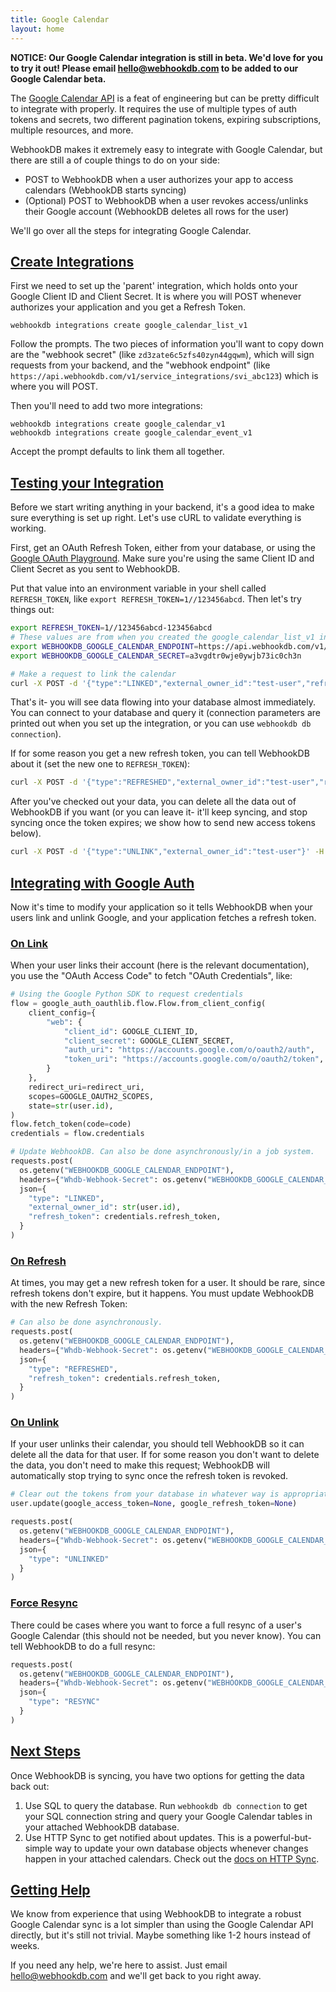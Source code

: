 ```yaml
---
title: Google Calendar
layout: home
---
```


**NOTICE: Our Google Calendar integration is still in beta.
We'd love for you to try it out!
Please email <a href="mailto:hello@webhookdb.com">hello@webhookdb.com</a>
to be added to our Google Calendar beta.**

The [Google Calendar API](https://developers.google.com/calendar/api/guides/overview)
is a feat of engineering but can be pretty difficult to integrate with properly.
It requires the use of multiple types of auth tokens and secrets,
two different pagination tokens, expiring subscriptions, multiple resources, and more.

WebhookDB makes it extremely easy to integrate with Google Calendar,
but there are still a of couple things to do on your side:

- POST to WebhookDB when a user authorizes your app to access calendars (WebhookDB starts syncing)
- (Optional) POST to WebhookDB when a user revokes access/unlinks their Google account
  (WebhookDB deletes all rows for the user)

We'll go over all the steps for integrating Google Calendar.

<a id="create-integrations"></a>

## [Create Integrations](#create-integrations)

First we need to set up the 'parent' integration,
which holds onto your Google Client ID and Client Secret.
It is where you will POST whenever authorizes your application
and you get a Refresh Token.

    webhookdb integrations create google_calendar_list_v1

Follow the prompts. The two pieces of information you'll want to copy down
are the "webhook secret" (like `zd3zate6c5zfs40zyn44gqwm`), which will sign requests from your backend,
and the "webhook endpoint" (like `https://api.webhookdb.com/v1/service_integrations/svi_abc123`)
which is where you will POST.

Then you'll need to add two more integrations:

    webhookdb integrations create google_calendar_v1
    webhookdb integrations create google_calendar_event_v1

Accept the prompt defaults to link them all together.

<a id="testing"></a>

## [Testing your Integration](#testing)

Before we start writing anything in your backend, it's a good idea to make sure everything is set up right.
Let's use cURL to validate everything is working.

First, get an OAuth Refresh Token, either from your database,
or using the [Google OAuth Playground](https://developers.google.com/oauthplayground/).
Make sure you're using the same Client ID and Client Secret as you sent to WebhookDB.

Put that value into an environment variable in your shell called `REFRESH_TOKEN`,
like `export REFRESH_TOKEN=1//123456abcd`.
Then let's try things out:

```bash
export REFRESH_TOKEN=1//123456abcd-123456abcd
# These values are from when you created the google_calendar_list_v1 integration, as above
export WEBHOOKDB_GOOGLE_CALENDAR_ENDPOINT=https://api.webhookdb.com/v1/service_integrations/svi_alaxblg5llvxb2morb9hw4xs2
export WEBHOOKDB_GOOGLE_CALENDAR_SECRET=a3vgdtr0wje0ywjb73ic0ch3n

# Make a request to link the calendar
curl -X POST -d '{"type":"LINKED","external_owner_id":"test-user","refresh_token":"'"${REFRESH_TOKEN}"'"}' -H "Whdb-Webhook-Secret: ${WEBHOOKDB_GOOGLE_CALENDAR_SECRET}" -H "Content-Type: application/json" "${WEBHOOKDB_GOOGLE_CALENDAR_ENDPOINT}"
```

That's it- you will see data flowing into your database almost immediately.
You can connect to your database and query it (connection parameters are printed out
when you set up the integration, or you can use `webhookdb db connection`).

If for some reason you get a new refresh token, you can tell WebhookDB about it
(set the new one to `REFRESH_TOKEN`):

```bash
curl -X POST -d '{"type":"REFRESHED","external_owner_id":"test-user","refresh_token":"'"${REFRESH_TOKEN}"'"}' -H "Whdb-Webhook-Secret: ${WEBHOOKDB_GOOGLE_CALENDAR_SECRET}" -H "Content-Type: application/json" "${WEBHOOKDB_GOOGLE_CALENDAR_ENDPOINT}"
```

After you've checked out your data, you can delete all the data out of WebhookDB
if you want (or you can leave it- it'll keep syncing, and stop syncing once the token expires;
we show how to send new access tokens below).

```bash
curl -X POST -d '{"type":"UNLINK","external_owner_id":"test-user"}' -H "Whdb-Webhook-Secret: ${WEBHOOKDB_GOOGLE_CALENDAR_SECRET}" -H "Content-Type: application/json" "${WEBHOOKDB_GOOGLE_CALENDAR_ENDPOINT}"
```

<a id="google-auth"></a>

## [Integrating with Google Auth](#google-auth)

Now it's time to modify your application so it tells WebhookDB when
your users link and unlink Google, and your application fetches a refresh token.

<a id="on-link"></a>

### [On Link](#on-link)

When your user links their account (here is the relevant documentation),
you use the "OAuth Access Code" to fetch "OAuth Credentials", like:

```python
# Using the Google Python SDK to request credentials
flow = google_auth_oauthlib.flow.Flow.from_client_config(
    client_config={
        "web": {
            "client_id": GOOGLE_CLIENT_ID,
            "client_secret": GOOGLE_CLIENT_SECRET,
            "auth_uri": "https://accounts.google.com/o/oauth2/auth",
            "token_uri": "https://accounts.google.com/o/oauth2/token",
        }
    },
    redirect_uri=redirect_uri,
    scopes=GOOGLE_OAUTH2_SCOPES,
    state=str(user.id),
)
flow.fetch_token(code=code)
credentials = flow.credentials

# Update WebhookDB. Can also be done asynchronously/in a job system.
requests.post(
  os.getenv("WEBHOOKDB_GOOGLE_CALENDAR_ENDPOINT"),
  headers={"Whdb-Webhook-Secret": os.getenv("WEBHOOKDB_GOOGLE_CALENDAR_SECRET")},
  json={
    "type": "LINKED", 
    "external_owner_id": str(user.id),
    "refresh_token": credentials.refresh_token,
  }
)
```

<a id="on-refresh"></a>

### [On Refresh](#on-refresh)

At times, you may get a new refresh token for a user.
It should be rare, since refresh tokens don't expire, but it happens.
You must update WebhookDB with the new Refresh Token:

```python
# Can also be done asynchronously.
requests.post(
  os.getenv("WEBHOOKDB_GOOGLE_CALENDAR_ENDPOINT"),
  headers={"Whdb-Webhook-Secret": os.getenv("WEBHOOKDB_GOOGLE_CALENDAR_SECRET")},
  json={
    "type": "REFRESHED",
    "refresh_token": credentials.refresh_token,
  }
)
```

<a id="on-unlink"></a>

### [On Unlink](#on-unlink)

If your user unlinks their calendar, you should tell WebhookDB so it can delete all the data for that user.
If for some reason you don't want to delete the data, you don't need to make this request;
WebhookDB will automatically stop trying to sync once the refresh token is revoked.

```python
# Clear out the tokens from your database in whatever way is appropriate.
user.update(google_access_token=None, google_refresh_token=None)

requests.post(
  os.getenv("WEBHOOKDB_GOOGLE_CALENDAR_ENDPOINT"),
  headers={"Whdb-Webhook-Secret": os.getenv("WEBHOOKDB_GOOGLE_CALENDAR_SECRET")},
  json={
    "type": "UNLINKED"
  }
)
```

<a id="force-resync"></a>

### [Force Resync](#force-resync)

There could be cases where you want to force a full resync of a user's Google Calendar
(this should not be needed, but you never know).
You can tell WebhookDB to do a full resync:

```python
requests.post(
  os.getenv("WEBHOOKDB_GOOGLE_CALENDAR_ENDPOINT"),
  headers={"Whdb-Webhook-Secret": os.getenv("WEBHOOKDB_GOOGLE_CALENDAR_SECRET")},
  json={
    "type": "RESYNC"
  }
)
```

<a id="next-steps"></a>

## [Next Steps](#next-steps)

Once WebhookDB is syncing, you have two options for getting the data back out:

1. Use SQL to query the database. Run `webhookdb db connection` to get your SQL connection string
   and query your Google Calendar tables in your attached WebhookDB database.
2. Use HTTP Sync to get notified about updates.
   This is a powerful-but-simple way to update your own database objects
   whenever changes happen in your attached calendars.
   Check out the [docs on HTTP Sync](/docs/httpsync/).


<a id="getting-help"></a>

## [Getting Help](#getting-help)

We know from experience that using WebhookDB to integrate a robust Google Calendar sync
is a lot simpler  than using the Google Calendar API directly, but it's still not trivial.
Maybe something like 1-2 hours instead of weeks.

If you need any help, we're here to assist. Just email <a href="mailto:hello@webhookdb.com">hello@webhookdb.com</a>
and we'll get back to you right away.
